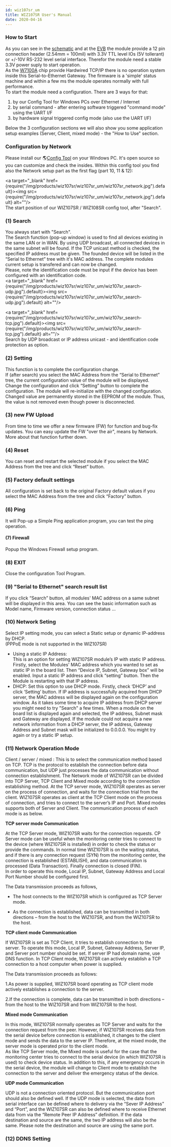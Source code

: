 ```yaml
---
id: wiz107sr_um
title: WIZ107SR User's Manual
date: 2020-04-16
---
```


### How to Start

As you can see in the [schematic](/products/wiz107sr/wiz107sr_sch/start)
and at the [EVB](/products/wiz107sr/wiz107sr_EVB/start) the module
provide a 12 pin connection header (2.54mm = 100mil) with 3.3V TTL level
IOs (5V tollerant) or +/-10V RS-232 level serial interface. Therefor the
module need a stable 3.3V power suply to start operation.  
As the [W7100A](/products/w7100a/start) chip provide Hardwired TCP/IP
there is no operation system inside this Serial-to-Ethernet Gateway. The
firmware is a 'simple' status machine and within a few ms the module
operates normally with full performance.  
To start the module need a configuration. There are 3 ways for that:

1.  by our Config Tool for Windows PCs over Ethernet / Internet
2.  by serial command - after entering software triggered "command mode"
    using the UART I/F
3.  by hardware signal triggered config mode (also use the UART I/F)

Below the 3 configuration sections we will also show you some
application setup examples (Server, Client, mixed mode) - the "How to
Use" section.
### Configuration by Network

Please install our 🌎[Config
Tool](http://eucache.wiznet.co.kr/sub_modules/en/product/product_detail.asp?Refid=706&page=1&cate1=5&cate2=8&cate3=0&pid=1092&cType=2)
on your Windows PC. It's open source so you can customize and check the
insides. Within this config tool you find also the Network setup part as
the first flag (part 10, 11 & 12):  
  
<a target="_blank" href={require("/img/products/wiz107sr/wiz107sr_um/wiz107sr_network.jpg").default}><img src={require("/img/products/wiz107sr/wiz107sr_um/wiz107sr_network.jpg").default} alt=""/></a>  
The start position of our WIZ107SR / WIZ108SR config tool, after
"Search".  
### (1) Search
You always start with "Search".  
The Search function (pop-up window) is used to find all devices existing
in the same LAN or in WAN. By using UDP broadcast, all connected devices
in the same subnet will be found. If the TCP unicast method is checked,
the specified IP address must be given. The founded device will be
listed in the “Serial to Ethernet” tree with it's MAC address. The
complete modules current setup is transfered and can now be changed.  
Please, note the identification code must be input if the device has
been configured with an identification code.  
<a target="_blank" href={require("/img/products/wiz107sr/wiz107sr_um/wiz107sr_search-udp.jpg").default}><img src={require("/img/products/wiz107sr/wiz107sr_um/wiz107sr_search-udp.jpg").default} alt=""/></a>

<a target="_blank" href={require("/img/products/wiz107sr/wiz107sr_um/wiz107sr_search-tcp.jpg").default}><img src={require("/img/products/wiz107sr/wiz107sr_um/wiz107sr_search-tcp.jpg").default} alt=""/></a>  
Search by UDP broadcast or IP address unicast - and identification code
protection as option.  
### (2) Setting
This function is to complete the configuration
change.  
If (after search) you select the MAC Address from the “Serial to
Ethernet” tree, the current configuration value of the module will be
displayed. Change the configuration and click “Setting” button to
complete the configuration. The module will re-initialize with the
changed configuration. Changed value are permanently stored in the
EEPROM of the module. Thus, the value is not removed even though power
is disconnected.  
### (3) new FW Upload 
From time to time we offer a new firmware
(FW) for function and bug-fix updates. You can easy update the FW "over
the air", means by Network. More about that function further down.  
### (4) Reset
You can reset and restart the selected module if you
select the MAC Address from the tree and click “Reset” button.  
### (5) Factory default settings
All configuration is set back to
the original Factory default values if you select the MAC Address from
the tree and click “Factory” button.  
### (6) Ping
It will Pop-up a Simple Ping application program, you
can test the ping operation.
#### (7) Firewall

Popup the Windows Firewall setup program.  
### (8) EXIT 
Close the configuration Tool Program.  
### (9) "Serial to Ethernet" search result list
If you click
“Search” button, all modules' MAC address on a same subnet will be
displayed in this area. You can see the basic information such as Model
name, Firmware version, connection status ...  
### (10) Network Seting  
Select IP setting mode, you can select a
Static setup or dynamic IP-address by DHCP.  
(PPPoE mode is not supported in the WIZ107SR)  
   - Using a static IP Address:  
This is an option for setting WIZ107SR module’s IP with static IP
address. Firstly, select the Modules' MAC address which you wanted to
set as static IP in the board list. Then “Device IP, Subnet, Gateway
box” will be enabled. Input a static IP address and click “setting”
button. Then the Module is restarting with that IP address.  
   - DHCP: Set this option to use DHCP mode. Firstly, check ‘DHCP’ and
click ‘Setting’ button. If IP address is successfully acquired from DHCP
server, the MAC address will be displayed again on the configuration
window. As it takes some time to acquire IP address from DHCP server you
might need to try "Search" a few times. When a module on the board list
is displayed again and selected, the IP address, Subnet mask and Gateway
are displayed. If the module could not acquire a new network information
from a DHCP server, the IP address, Gateway Address and Subnet mask will
be initialized to 0.0.0.0. You might try again or try a static IP
setup.  
### (11) Network Operation Mode 
Client / server / mixed : This is
to select the communication method based on TCP. TCP is the protocol to
establish the connection before data communication, but UDP just
processes the data communication without connection establishment. The
Network mode of WIZ107SR can be divided into TCP Server, TCP Client and
Mixed mode according to the connection establishing method. At the TCP
server mode, WIZ107SR operates as server on the process of connection,
and waits for the connection trial from the client. WIZ107SR operates as
client at the TCP Client mode on the process of connection, and tries to
connect to the server’s IP and Port. Mixed modes supports both of Server
and Client. The communication process of each mode is as below.

**TCP server mode Communication**

At the TCP Server mode, WIZ107SR waits for the connection requests.
CP Server mode can be useful when the monitoring center tries to connect
to the device (where WIZ107SR is installed) in order to check the status
or provide the commands. In normal time WIZ107SR is on the waiting
status, and if there is any connection request (SYN) from the monitoring
center, the connection is established (ESTABLISH), and data
communication is processed (Data Transaction). Finally connection is
closed (FIN).  
In order to operate this mode, Local IP, Subnet, Gateway Address and
Local Port Number should be configured first.

The Data transmission proceeds as follows,

  - The host connects to the WIZ107SR which is configured as TCP Server
mode.

  - As the connection is established, data can be transmitted in both
directions – from the host to the WIZ107SR, and from the WIZ107SR to the
host.

**TCP client mode Communication**

If WIZ107SR is set as TCP Client, it tries to establish connection to
the server. To operate this mode, Local IP, Subnet, Gateway Address,
Server IP, and Server port number should be set. If server IP had domain
name, use DNS function. In TCP Client mode, WIZ107SR can actively
establish a TCP connection to a host computer when power is supplied.

The Data transmission proceeds as follows:

  1.As power is supplied, WIZ107SR board operating as TCP client mode
actively establishes a connection to the server.

  2.If the connection is complete, data can be transmitted in both
directions – from the host to the WIZ107SR and from WIZ107SR to the
host.

**Mixed mode Communication**

In this mode, WIZ107SR normally operates as TCP Server and waits for the
connection request from the peer. However, if WIZ107SR receives data
from the serial device before connection is established, it changes to
the client mode and sends the data to the server IP. Therefore, at the
mixed mode, the server mode is operated prior to the client mode.  
As like TCP Server mode, the Mixed mode is useful for the case that the
monitoring center tries to connect to the serial device (in which
WIZ107SR is used) to check device status. In addition to this, if any
emergency occurs in the serial device, the module will change to Client
mode to establish the connection to the server and deliver the emergency
status of the device.

**UDP mode Communication**

UDP is not a connection oriented protocol. But the communication port
should also be defined well. If the UDP mode is selected, the data from
serial interface can be defined where to delivery via the “Sever IP
Address” and “Port”, and the WIZ107SR can also be defined where to
receive Ethernet data from via the “Remote Peer IP Address” definition.
If the data destination and source are the same, the two IP address will
also be the same. Please note the destination and source are using the
same port.  
### (12) DDNS Setting

